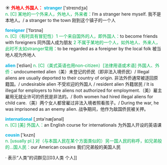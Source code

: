 ☀ <font color="red">**外地人 外国人：**</font>
<font color="sky blue">**stranger**</font> ['streɪndӡə]  
<font color="#00b050">n. [C] 某地的一个外来人，外地人，外来者：</font>I’m a stranger here myself. 我不是本地人。/ a stranger to the town 刚到这个镇子的一个人

<font color="sky blue">**foreigner**</font> ['fɒrɪnə]  
<font color="#00b050">n. [C]（有时具有冒犯性）1 一个来自国外的人，即外国人：</font>to become friends with foreigners 同外国人成为朋友 <font color="#00b050">2 不属于某地的一个人，如外地人、外来人，此时不太如stranger常用：</font>to be regarded as a foreigner by the local folk 被当地人视为外地人
           
<font color="sky blue">**alien**</font> [ˈeɪliən]
<font color="#00b050">n. [C]（美式英语也用non-citizen）[法律用语或术语] 外国人、外侨：</font>undocumented alien（美）未登记的侨民（即非法入境侨民）/ Illegal aliens are usually deported to their country of origin. 非法外侨通常被逐回原籍国。/ undesirable alien 不受欢迎的外国人 / resident alien 外籍居民 / It is illegal for employers to hire aliens not authorized for employment.（美）雇主雇用无就业许可的侨民是非法的。/ Both women had hired illegal aliens for child care.（美）两个女人都曾雇过非法入境者照看孩子。/ During the war, he was imprisoned as an enemy alien. 战争期间，他作为敌国侨民被关押。

<font color="sky blue">**international**</font> [͵ɪntə'næʃənəl]  
<font color="#00b050">n. [C] [美] 外国人：</font>an English course for internationals 为外国人开设的英语课

<font color="sky blue">**cousin**</font> ['kʌzn]  
<font color="#00b050">n. [usually pl.] 对（与本国人民在某个方面类似的）另一国人民的称呼，如兄弟般的…国人民：</font>our American cousins 我们兄弟般的美国人民

· 表示“人类”的词群见[[03人类 个人]]
